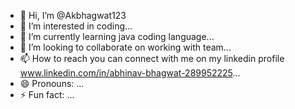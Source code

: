 - 👋 Hi, I’m @Akbhagwat123
- 👀 I’m interested in coding...
- 🌱 I’m currently learning java coding language...
- 💞️ I’m looking to collaborate on working with team...
- 📫 How to reach you can connect with me on my linkedin profile www.linkedin.com/in/abhinav-bhagwat-289952225...
- 😄 Pronouns: ...
- ⚡ Fun fact: ...

<!---
Akbhagwat123/Akbhagwat123 is a ✨ special ✨ repository because its `README.md` (this file) appears on your GitHub profile.
You can click the Preview link to take a look at your changes.
--->

